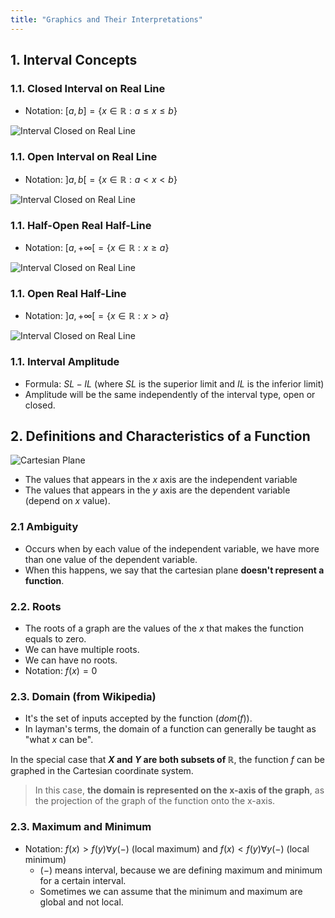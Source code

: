 ```yaml
---
title: "Graphics and Their Interpretations"
---
```


## 1. Interval Concepts

### 1.1. Closed Interval on Real Line

- Notation: $[a, b] = \{ x \in \mathbb{R}: a \leq x \leq b \}$

![Interval Closed on Real Line](/assets/02-02-math-closed-interval.svg)

### 1.1. Open Interval on Real Line

- Notation: $]a, b[ = \{ x \in \mathbb{R}: a < x < b \}$

![Interval Closed on Real Line](/assets/02-02-math-open-interval.svg)

### 1.1. Half-Open Real Half-Line

- Notation: $[a, +\infty[ = \{ x \in \mathbb{R}: x \geq a \}$

![Interval Closed on Real Line](/assets/02-02-math-half-open-line.svg)

### 1.1. Open Real Half-Line

- Notation: $]a, +\infty[ = \{ x \in \mathbb{R}: x > a \}$

![Interval Closed on Real Line](/assets/02-02-math-open-line.svg)

### 1.1. Interval Amplitude

- Formula: $SL - IL$ (where $SL$ is the superior limit and $IL$ is the inferior limit)
- Amplitude will be the same independently of the interval type, open or closed.

## 2. Definitions and Characteristics of a Function

![Cartesian Plane](/assets/02-02-math-cartesian-plane.svg)

- The values that appears in the $x$ axis are the independent variable
- The values that appears in the $y$ axis are the dependent variable (depend on $x$ value).

### 2.1 Ambiguity

- Occurs when by each value of the independent variable, we have more than one value of the dependent variable.
- When this happens, we say that the cartesian plane **doesn't represent a function**.

### 2.2. Roots

- The roots of a graph are the values of the $x$ that makes the function equals to zero.
- We can have multiple roots.
- We can have no roots.
- Notation: $f(x) = 0$

### 2.3. Domain (from Wikipedia)

- It's the set of inputs accepted by the function ($dom(f)$).
- In layman's terms, the domain of a function can generally be taught as "what $x$ can be".

In the special case that **$X$ and $Y$ are both subsets of $\mathbb {R}$**, the function $f$ can be graphed in the Cartesian coordinate system.

> In this case, **the domain is represented on the x-axis of the graph**, as the projection of the graph of the function onto the x-axis.

### 2.3. Maximum and Minimum

- Notation: $f(x) > f(y) \forall y (-)$ (local maximum) and $f(x) < f(y) \forall y (-)$ (local minimum)
    - $(-)$ means interval, because we are defining maximum and minimum for a certain interval.
    - Sometimes we can assume that the minimum and maximum are global and not local.
